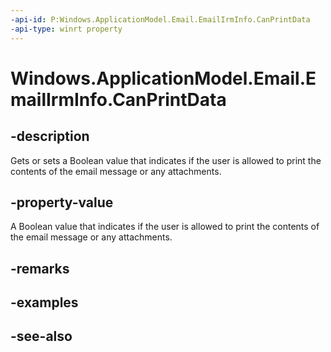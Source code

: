----api-id: P:Windows.ApplicationModel.Email.EmailIrmInfo.CanPrintData
-api-type: winrt property
---<!-- Property syntaxpublic bool CanPrintData { get;  set; }--># Windows.ApplicationModel.Email.EmailIrmInfo.CanPrintData## -descriptionGets or sets a Boolean value that indicates if the user is allowed to print the contents of the email message or any attachments.## -property-valueA Boolean value that indicates if the user is allowed to print the contents of the email message or any attachments.## -remarks## -examples## -see-also